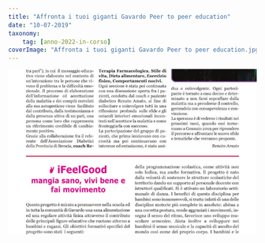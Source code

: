 ```yaml
---
title: "Affronta i tuoi giganti Gavardo Peer to peer education"
date: "10-07-2019"
taxonomy: 
    tag: [anno-2022-in-corso]
coverImage: "Affronta i tuoi giganti Gavardo Peer to peer education.jpg"
---
```


![Affronta i tuoi giganti Gavardo Peer to peer education](images/Affronta%20i%20tuoi%20giganti%20Gavardo%20Peer%20to%20peer%20education.jpg)
